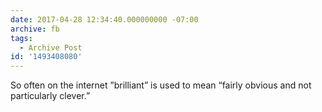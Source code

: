 ```yaml
---
date: 2017-04-28 12:34:40.000000000 -07:00
archive: fb
tags: 
  - Archive Post
id: '1493408080'
---
```


So often on the internet ”brilliant” is used to mean “fairly obvious and not particularly clever.”

